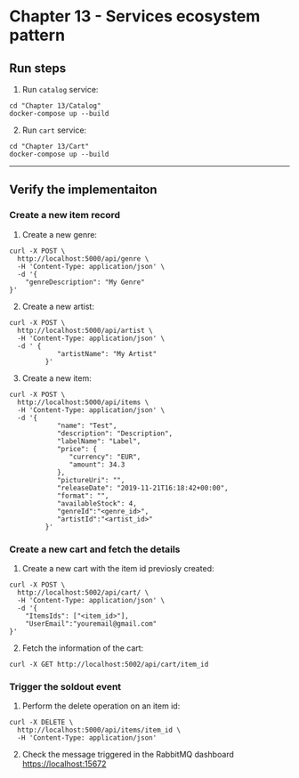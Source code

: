 # Chapter 13 - Services ecosystem pattern

## Run steps

1. Run `catalog` service:

```
cd "Chapter 13/Catalog"
docker-compose up --build
```
2. Run `cart` service: 

```
cd "Chapter 13/Cart"
docker-compose up --build
```
_________

## Verify the implementaiton

### Create a new item record

1. Create a new genre:
```
curl -X POST \
  http://localhost:5000/api/genre \
  -H 'Content-Type: application/json' \
  -d '{
    "genreDescription": "My Genre"
}'
```

2. Create a new artist:
```
curl -X POST \
  http://localhost:5000/api/artist \
  -H 'Content-Type: application/json' \
  -d ' {
            "artistName": "My Artist"
         }'
```
3. Create a new item:
```
curl -X POST \
  http://localhost:5000/api/items \
  -H 'Content-Type: application/json' \
  -d '{
            "name": "Test",
            "description": "Description",
            "labelName": "Label",
            "price": {
               "currency": "EUR",
               "amount": 34.3
            },
            "pictureUri": "",
            "releaseDate": "2019-11-21T16:18:42+00:00",
            "format": "",
            "availableStock": 4,
            "genreId":"<genre_id>",
            "artistId":"<artist_id>"
         }'
```

### Create a new cart and fetch the details

1. Create a new cart with the item id previosly created:
```
curl -X POST \
  http://localhost:5002/api/cart/ \
  -H 'Content-Type: application/json' \
  -d '{
	"ItemsIds": ["<item_id>"],
	"UserEmail":"youremail@gmail.com"
}'

```

2. Fetch the information of the cart:

```
curl -X GET http://localhost:5002/api/cart/item_id

```

### Trigger the soldout event

1. Perform the delete operation on an item id:
```
curl -X DELETE \
  http://localhost:5000/api/items/item_id \
  -H 'Content-Type: application/json'

```

2. Check the message triggered in the RabbitMQ dashboard [https://localhost:15672](https://localhost:15672)